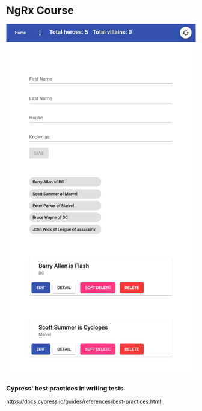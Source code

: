 # NgRx Course

![screenshot](./screenshot.png)


### Cypress' best practices in writing tests

https://docs.cypress.io/guides/references/best-practices.html

